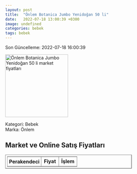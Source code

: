 ```yaml
---
layout: post
title:  "Önlem Botanica Jumbo Yenidoğan 50 li"
date:   2022-07-18 13:00:39 +0300
image: undefined
categories: bebek
tags: bebek
---
```


Son Güncelleme: 2022-07-18 16:00:39

<img src="undefined" width="200" alt="Önlem Botanica Jumbo Yenidoğan 50 li market fiyatları" />

Kategori: Bebek
<br />
Marka: Önlem

<h2>Market ve Online Satış Fiyatları</h2>

<table border="1" style="padding: 5px;width:80%;">
  <tr>
    <td style="padding: 5px;"><strong>Perakendeci</strong></td>
    <td><strong>Fiyat</strong></td>
    <td><strong>İşlem</strong></td>
  </tr>
  
</table>
